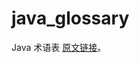 # java_glossary
Java 术语表
[原文链接](https://docs.oracle.com/javase/tutorial/information/glossary.html)。


